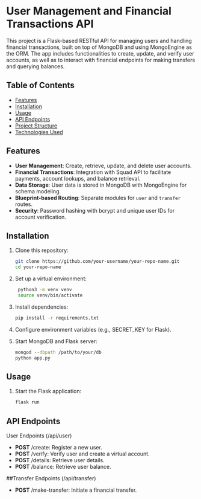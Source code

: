# User Management and Financial Transactions API

This project is a Flask-based RESTful API for managing users and handling financial transactions, built on top of MongoDB and using MongoEngine as the ORM. The app includes functionalities to create, update, and verify user accounts, as well as to interact with financial endpoints for making transfers and querying balances.

## Table of Contents
- [Features](#features)
- [Installation](#installation)
- [Usage](#usage)
- [API Endpoints](#api-endpoints)
- [Project Structure](#project-structure)
- [Technologies Used](#technologies-used)

## Features

- **User Management**: Create, retrieve, update, and delete user accounts.
- **Financial Transactions**: Integration with Squad API to facilitate payments, account lookups, and balance retrieval.
- **Data Storage**: User data is stored in MongoDB with MongoEngine for schema modeling.
- **Blueprint-based Routing**: Separate modules for `user` and `transfer` routes.
- **Security**: Password hashing with bcrypt and unique user IDs for account verification.

## Installation

1. Clone this repository:
   ```bash
   git clone https://github.com/your-username/your-repo-name.git
   cd your-repo-name

2. Set up a virtual environment:
   ```bash
    python3 -m venv venv
    source venv/bin/activate
   
3. Install dependencies:
    ```bash
    pip install -r requirements.txt

4. Configure environment variables (e.g., SECRET_KEY for Flask).
   
5. Start MongoDB and Flask server:
     ````bash
     mongod --dbpath /path/to/your/db
     python app.py

## Usage

1. Start the Flask application:
   ```bash
   flask run

## API Endpoints

User Endpoints (/api/user)
- **POST** /create: Register a new user.
- **POST** /verify: Verify user and create a virtual account.
- **POST** /details: Retrieve user details.
- **POST** /balance: Retrieve user balance.

##Transfer Endpoints (/api/transfer)
- **POST** /make-transfer: Initiate a financial transfer.
  
